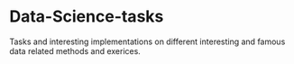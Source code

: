 # Data-Science-tasks

Tasks and interesting implementations on different interesting and famous data related methods and exerices.

